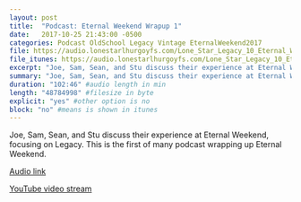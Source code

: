 ```yaml
---
layout: post
title:  "Podcast: Eternal Weekend Wrapup 1"
date:   2017-10-25 21:43:00 -0500
categories: Podcast OldSchool Legacy Vintage EternalWeekend2017
file: https://audio.lonestarlhurgoyfs.com/Lone_Star_Legacy_10_Eternal_Weekend_Wrap_Up_1.mp3
file_itunes: https://audio.lonestarlhurgoyfs.com/Lone_Star_Legacy_10_Eternal_Weekend_Wrap_Up_1.mp3
excerpt: "Joe, Sam, Sean, and Stu discuss their experience at Eternal Weekend, focusing on Legacy. This is the first of many podcast wrapping up Eternal Weekend." 
summary: "Joe, Sam, Sean, and Stu discuss their experience at Eternal Weekend, focusing on Legacy. This is the first of many podcast wrapping up Eternal Weekend."
duration: "102:46" #audio length in min
length: "48784998" #filesize in byte
explicit: "yes" #other option is no
block: "no" #means is shown in itunes
---
```


Joe, Sam, Sean, and Stu discuss their experience at Eternal Weekend, focusing on Legacy. This is the first of many podcast wrapping up Eternal Weekend.

[Audio link](https://audio.lonestarlhurgoyfs.com/Lone_Star_Legacy_10_Eternal_Weekend_Wrap_Up_1.mp3)

[YouTube video stream](https://www.youtube.com/watch?v=91YzaA89CH4)